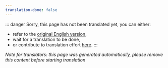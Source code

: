 ```yaml
---
translation-done: false
---
```

::: danger
Sorry, this page has not been translated yet, you can either:
- refer to the [original English version](<..\..\support\README.md>),
- wait for a translation to be done,
- or contribute to translation effort [here](https://github.com/bsmg/wiki).
:::

_Note for translators: this page was generated automatically, please remove this content before starting translation_
